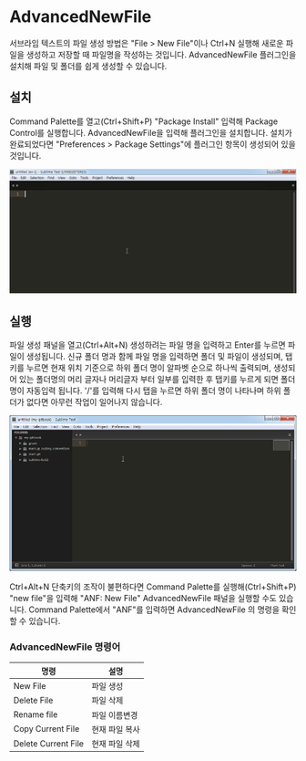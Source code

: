 # AdvancedNewFile
서브라임 텍스트의 파일 생성 방법은 "File > New File"이나 Ctrl+N 실행해 새로운 파일을 생성하고 저장할 때 파일명을 작성하는 것입니다. AdvancedNewFile 플러그인을 설치해 파일 및 폴더를 쉽게 생성할 수 있습니다.

## 설치
Command Palette를 열고(Ctrl+Shift+P) "Package Install" 입력해 Package Control를 실행합니다. AdvancedNewFile을 입력해 플러그인을 설치합니다. 설치가 완료되었다면  "Preferences > Package Settings"에 플러그인 항목이 생성되어 있을 것입니다.

![서브라임 텍스트 - AdvancedNewFile](./img/st-package-AdvancedNewFile-install.gif)

## 실행
파일 생성 패널을 열고(Ctrl+Alt+N) 생성하려는 파일 명을 입력하고 Enter를 누르면 파일이 생성됩니다. 신규 폴더 명과 함께 파일 명을 입력하면 폴더 및 파일이 생성되며, 탭 키를 누르면 현재 위치 기준으로 하위 폴더 명이 알파벳 순으로 하나씩 출력되며, 생성되어 있는 폴더명의 머리 글자나 머리글자 부터 일부를 입력한 후 탭키를 누르게 되면 폴더명이 자동입력 됩니다. '/'를 입력해 다시 탭을 누르면 하위 폴더 명이 나타나며 하위 폴더가 없다면 아무런 작업이 일어나지 않습니다.

![서브라임 텍스트 - AdvancedNewFile](./img/st-package-advancedNewFile.gif)

Ctrl+Alt+N 단축키의 조작이 불편하다면 Command Palette를 실행해(Ctrl+Shift+P) "new file"을 입력해 "ANF: New File" AdvancedNewFile 패널을 실행할 수도 있습니다. Command Palette에서 "ANF"를 입력하면 AdvancedNewFile 의 명령을 확인할 수 있습니다.

### AdvancedNewFile 명령어
명령 | 설명
---|---
New File |  파일 생성
Delete File | 파일 삭제
Rename file | 파일 이름변경
Copy Current File | 현재 파일 복사
Delete Current File | 현재 파일 삭제

